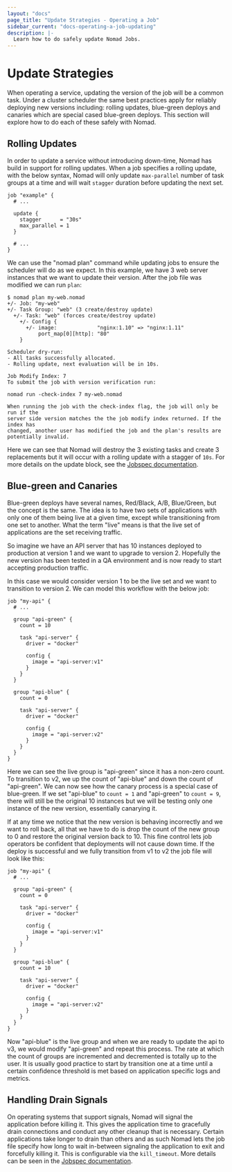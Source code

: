 ```yaml
---
layout: "docs"
page_title: "Update Strategies - Operating a Job"
sidebar_current: "docs-operating-a-job-updating"
description: |-
  Learn how to do safely update Nomad Jobs.
---
```


# Update Strategies

When operating a service, updating the version of the job will be a common task.
Under a cluster scheduler the same best practices apply for reliably deploying
new versions including: rolling updates, blue-green deploys and canaries which
are special cased blue-green deploys. This section will explore how to do each
of these safely with Nomad.

## Rolling Updates

In order to update a service without introducing down-time, Nomad has build in
support for rolling updates. When a job specifies a rolling update, with the
below syntax, Nomad will only update `max-parallel` number of task groups at a
time and will wait `stagger` duration before updating the next set.

```hcl
job "example" {
  # ...

  update {
    stagger      = "30s"
    max_parallel = 1
  }

  # ...
}
```

We can use the "nomad plan" command while updating jobs to ensure the scheduler
will do as we expect. In this example, we have 3 web server instances that we
want to update their version. After the job file was modified we can run `plan`:

```text
$ nomad plan my-web.nomad
+/- Job: "my-web"
+/- Task Group: "web" (3 create/destroy update)
  +/- Task: "web" (forces create/destroy update)
    +/- Config {
      +/- image:             "nginx:1.10" => "nginx:1.11"
          port_map[0][http]: "80"
    }

Scheduler dry-run:
- All tasks successfully allocated.
- Rolling update, next evaluation will be in 10s.

Job Modify Index: 7
To submit the job with version verification run:

nomad run -check-index 7 my-web.nomad

When running the job with the check-index flag, the job will only be run if the
server side version matches the the job modify index returned. If the index has
changed, another user has modified the job and the plan's results are
potentially invalid.
```

Here we can see that Nomad will destroy the 3 existing tasks and create 3
replacements but it will occur with a rolling update with a stagger of `10s`.
For more details on the update block, see
the [Jobspec documentation](/docs/jobspec/index.html#update).

## Blue-green and Canaries

Blue-green deploys have several names, Red/Black, A/B, Blue/Green, but the
concept is the same. The idea is to have two sets of applications with only one
of them being live at a given time, except while transitioning from one set to
another.  What the term "live" means is that the live set of applications are
the set receiving traffic.

So imagine we have an API server that has 10 instances deployed to production
at version 1 and we want to upgrade to version 2. Hopefully the new version has
been tested in a QA environment and is now ready to start accepting production
traffic.

In this case we would consider version 1 to be the live set and we want to
transition to version 2. We can model this workflow with the below job:

```hcl
job "my-api" {
  # ...

  group "api-green" {
    count = 10

    task "api-server" {
      driver = "docker"

      config {
        image = "api-server:v1"
      }
    }
  }

  group "api-blue" {
    count = 0

    task "api-server" {
      driver = "docker"

      config {
        image = "api-server:v2"
      }
    }
  }
}
```

Here we can see the live group is "api-green" since it has a non-zero count. To
transition to v2, we up the count of "api-blue" and down the count of
"api-green". We can now see how the canary process is a special case of
blue-green. If we set "api-blue" to `count = 1` and "api-green" to `count = 9`,
there will still be the original 10 instances but we will be testing only one
instance of the new version, essentially canarying it.

If at any time we notice that the new version is behaving incorrectly and we
want to roll back, all that we have to do is drop the count of the new group to
0 and restore the original version back to 10. This fine control lets job
operators be confident that deployments will not cause down time. If the deploy
is successful and we fully transition from v1 to v2 the job file will look like
this:

```hcl
job "my-api" {
  # ...

  group "api-green" {
    count = 0

    task "api-server" {
      driver = "docker"

      config {
        image = "api-server:v1"
      }
    }
  }

  group "api-blue" {
    count = 10

    task "api-server" {
      driver = "docker"

      config {
        image = "api-server:v2"
      }
    }
  }
}
```

Now "api-blue" is the live group and when we are ready to update the api to v3,
we would modify "api-green" and repeat this process. The rate at which the count
of groups are incremented and decremented is totally up to the user. It is
usually good practice to start by transition one at a time until a certain
confidence threshold is met based on application specific logs and metrics.

## Handling Drain Signals

On operating systems that support signals, Nomad will signal the application
before killing it. This gives the application time to gracefully drain
connections and conduct any other cleanup that is necessary. Certain
applications take longer to drain than others and as such Nomad lets the job
file specify how long to wait in-between signaling the application to exit and
forcefully killing it. This is configurable via the `kill_timeout`. More details
can be seen in the [Jobspec documentation](/docs/jobspec/index.html#kill_timeout).

